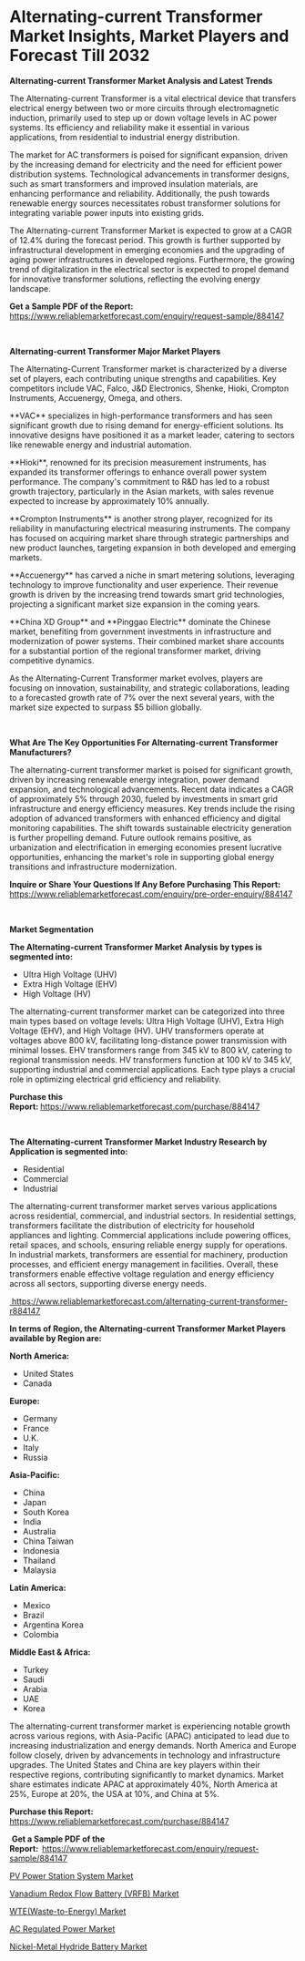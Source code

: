 <p><h1>Alternating-current Transformer Market Insights, Market Players and Forecast Till 2032</h1></p><p><strong>Alternating-current Transformer Market Analysis and Latest Trends</strong></p>
<p><p>The Alternating-current Transformer is a vital electrical device that transfers electrical energy between two or more circuits through electromagnetic induction, primarily used to step up or down voltage levels in AC power systems. Its efficiency and reliability make it essential in various applications, from residential to industrial energy distribution. </p><p>The market for AC transformers is poised for significant expansion, driven by the increasing demand for electricity and the need for efficient power distribution systems. Technological advancements in transformer designs, such as smart transformers and improved insulation materials, are enhancing performance and reliability. Additionally, the push towards renewable energy sources necessitates robust transformer solutions for integrating variable power inputs into existing grids.</p><p>The Alternating-current Transformer Market is expected to grow at a CAGR of 12.4% during the forecast period. This growth is further supported by infrastructural development in emerging economies and the upgrading of aging power infrastructures in developed regions. Furthermore, the growing trend of digitalization in the electrical sector is expected to propel demand for innovative transformer solutions, reflecting the evolving energy landscape.</p></p>
<p><strong>Get a Sample PDF of the Report:&nbsp;</strong> <a href="https://www.reliablemarketforecast.com/enquiry/request-sample/884147?utm_campaign=1110&utm_medium=2&utm_source=Github&utm_content=ia&utm_term=07042025&utm_id=alternating-current-transformer">https://www.reliablemarketforecast.com/enquiry/request-sample/884147</a></p>
<p>&nbsp;</p>
<p><strong>Alternating-current Transformer Major Market Players</strong></p>
<p><p>The Alternating-Current Transformer market is characterized by a diverse set of players, each contributing unique strengths and capabilities. Key competitors include VAC, Falco, J&D Electronics, Shenke, Hioki, Crompton Instruments, Accuenergy, Omega, and others.</p><p>**VAC** specializes in high-performance transformers and has seen significant growth due to rising demand for energy-efficient solutions. Its innovative designs have positioned it as a market leader, catering to sectors like renewable energy and industrial automation.</p><p>**Hioki**, renowned for its precision measurement instruments, has expanded its transformer offerings to enhance overall power system performance. The company's commitment to R&D has led to a robust growth trajectory, particularly in the Asian markets, with sales revenue expected to increase by approximately 10% annually.</p><p>**Crompton Instruments** is another strong player, recognized for its reliability in manufacturing electrical measuring instruments. The company has focused on acquiring market share through strategic partnerships and new product launches, targeting expansion in both developed and emerging markets.</p><p>**Accuenergy** has carved a niche in smart metering solutions, leveraging technology to improve functionality and user experience. Their revenue growth is driven by the increasing trend towards smart grid technologies, projecting a significant market size expansion in the coming years.</p><p>**China XD Group** and **Pinggao Electric** dominate the Chinese market, benefiting from government investments in infrastructure and modernization of power systems. Their combined market share accounts for a substantial portion of the regional transformer market, driving competitive dynamics.</p><p>As the Alternating-Current Transformer market evolves, players are focusing on innovation, sustainability, and strategic collaborations, leading to a forecasted growth rate of 7% over the next several years, with the market size expected to surpass $5 billion globally.</p></p>
<p>&nbsp;</p>
<p><strong>What Are The Key Opportunities For Alternating-current Transformer Manufacturers?</strong></p>
<p><p>The alternating-current transformer market is poised for significant growth, driven by increasing renewable energy integration, power demand expansion, and technological advancements. Recent data indicates a CAGR of approximately 5% through 2030, fueled by investments in smart grid infrastructure and energy efficiency measures. Key trends include the rising adoption of advanced transformers with enhanced efficiency and digital monitoring capabilities. The shift towards sustainable electricity generation is further propelling demand. Future outlook remains positive, as urbanization and electrification in emerging economies present lucrative opportunities, enhancing the market's role in supporting global energy transitions and infrastructure modernization.</p></p>
<p><strong>Inquire or Share Your Questions If Any Before Purchasing This Report:</strong> <a href="https://www.reliablemarketforecast.com/enquiry/pre-order-enquiry/884147?utm_campaign=1110&utm_medium=2&utm_source=Github&utm_content=ia&utm_term=07042025&utm_id=alternating-current-transformer">https://www.reliablemarketforecast.com/enquiry/pre-order-enquiry/884147</a></p>
<p>&nbsp;</p>
<p><strong>Market Segmentation</strong></p>
<p><strong>The Alternating-current Transformer Market Analysis by types is segmented into:</strong></p>
<p><ul><li>Ultra High Voltage (UHV)</li><li>Extra High Voltage (EHV)</li><li>High Voltage (HV)</li></ul></p>
<p><p>The alternating-current transformer market can be categorized into three main types based on voltage levels: Ultra High Voltage (UHV), Extra High Voltage (EHV), and High Voltage (HV). UHV transformers operate at voltages above 800 kV, facilitating long-distance power transmission with minimal losses. EHV transformers range from 345 kV to 800 kV, catering to regional transmission needs. HV transformers function at 100 kV to 345 kV, supporting industrial and commercial applications. Each type plays a crucial role in optimizing electrical grid efficiency and reliability.</p></p>
<p><strong>Purchase this Report:&nbsp;</strong><a href="https://www.reliablemarketforecast.com/purchase/884147?utm_campaign=1110&utm_medium=2&utm_source=Github&utm_content=ia&utm_term=07042025&utm_id=alternating-current-transformer">https://www.reliablemarketforecast.com/purchase/884147</a></p>
<p>&nbsp;</p>
<p><strong>The Alternating-current Transformer Market Industry Research by Application is segmented into:</strong></p>
<p><ul><li>Residential</li><li>Commercial</li><li>Industrial</li></ul></p>
<p><p>The alternating-current transformer market serves various applications across residential, commercial, and industrial sectors. In residential settings, transformers facilitate the distribution of electricity for household appliances and lighting. Commercial applications include powering offices, retail spaces, and schools, ensuring reliable energy supply for operations. In industrial markets, transformers are essential for machinery, production processes, and efficient energy management in facilities. Overall, these transformers enable effective voltage regulation and energy efficiency across all sectors, supporting diverse energy needs.</p></p>
<p><a href="https://www.reliablemarketforecast.com/alternating-current-transformer-r884147?utm_campaign=1110&utm_medium=2&utm_source=Github&utm_content=ia&utm_term=07042025&utm_id=alternating-current-transformer">&nbsp;https://www.reliablemarketforecast.com/alternating-current-transformer-r884147</a></p>
<p><strong>In terms of Region, the Alternating-current Transformer Market Players available by Region are:</strong></p>
<p>
    <p> <strong> North America: </strong>
        <ul>
            <li>United States</li>
            <li>Canada</li>
        </ul>
        </p> 
    <p> <strong> Europe: </strong>
        <ul>
            <li>Germany</li>
            <li>France</li>
            <li>U.K.</li>
            <li>Italy</li>
            <li>Russia</li>
        </ul>
        </p> 
    <p> <strong> Asia-Pacific: </strong>
        <ul>
            <li>China</li>
            <li>Japan</li>
            <li>South Korea</li>
            <li>India</li>
            <li>Australia</li>
            <li>China Taiwan</li>
            <li>Indonesia</li>
            <li>Thailand</li>
            <li>Malaysia</li>
        </ul>
        </p> 
    <p> <strong> Latin America: </strong>
        <ul>
            <li>Mexico</li>
            <li>Brazil</li>
            <li>Argentina Korea</li>
            <li>Colombia</li>
        </ul>
        </p> 
    <p> <strong> Middle East & Africa: </strong>
        <ul>
            <li>Turkey</li>
            <li>Saudi</li>
            <li>Arabia</li>
            <li>UAE</li>
            <li>Korea</li>
        </ul>
    </p>
    </p>
<p><p>The alternating-current transformer market is experiencing notable growth across various regions, with Asia-Pacific (APAC) anticipated to lead due to increasing industrialization and energy demands. North America and Europe follow closely, driven by advancements in technology and infrastructure upgrades. The United States and China are key players within their respective regions, contributing significantly to market dynamics. Market share estimates indicate APAC at approximately 40%, North America at 25%, Europe at 20%, the USA at 10%, and China at 5%.</p></p>
<p><strong>Purchase this Report: </strong><a href="https://www.reliablemarketforecast.com/purchase/884147?utm_campaign=1110&utm_medium=2&utm_source=Github&utm_content=ia&utm_term=07042025&utm_id=alternating-current-transformer">https://www.reliablemarketforecast.com/purchase/884147</a></p>
<p>&nbsp;<strong>Get a Sample PDF of the Report:&nbsp;&nbsp;</strong><a href="https://www.reliablemarketforecast.com/enquiry/request-sample/884147?utm_campaign=1110&utm_medium=2&utm_source=Github&utm_content=ia&utm_term=07042025&utm_id=alternating-current-transformer">https://www.reliablemarketforecast.com/enquiry/request-sample/884147</a></p>
<p><strong></strong></p>
<p><p><a href="https://github.com/goreabeeran/Market-Research-Report-List-1/blob/main/pv-power-station-system-market.md?utm_campaign=1110&utm_medium=2&utm_source=Github&utm_content=ia&utm_term=07042025&utm_id=alternating-current-transformer">PV Power Station System Market</a></p><p><a href="https://github.com/romeoacuffap/Market-Research-Report-List-1/blob/main/vanadium-redox-flow-battery-vrfb-market.md?utm_campaign=1110&utm_medium=2&utm_source=Github&utm_content=ia&utm_term=07042025&utm_id=alternating-current-transformer">Vanadium Redox Flow Battery (VRFB) Market</a></p><p><a href="https://github.com/prumrupear/Market-Research-Report-List-1/blob/main/wtewaste-to-energy-market.md?utm_campaign=1110&utm_medium=2&utm_source=Github&utm_content=ia&utm_term=07042025&utm_id=alternating-current-transformer">WTE(Waste-to-Energy) Market</a></p><p><a href="https://github.com/klinzenisaa/Market-Research-Report-List-1/blob/main/ac-regulated-power-market.md?utm_campaign=1110&utm_medium=2&utm_source=Github&utm_content=ia&utm_term=07042025&utm_id=alternating-current-transformer">AC Regulated Power Market</a></p><p><a href="https://github.com/kelttnandan9/Market-Research-Report-List-1/blob/main/nickel-metal-hydride-battery-market.md?utm_campaign=1110&utm_medium=2&utm_source=Github&utm_content=ia&utm_term=07042025&utm_id=alternating-current-transformer">Nickel-Metal Hydride Battery Market</a></p></p>